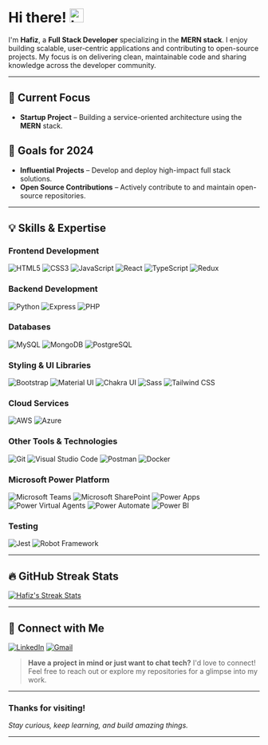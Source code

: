 # Hi there! <img src="https://user-images.githubusercontent.com/1303154/88677602-1635ba80-d120-11ea-84d8-d263ba5fc3c0.gif" width="28px" height="28px" alt="hi">

I'm **Hafiz**, a **Full Stack Developer** specializing in the **MERN stack**. I enjoy building scalable, user-centric applications and contributing to open-source projects. My focus is on delivering clean, maintainable code and sharing knowledge across the developer community.

---

## 🚀 Current Focus

- **Startup Project** – Building a service-oriented architecture using the **MERN** stack.

## 🎯 Goals for 2024

- **Influential Projects** – Develop and deploy high-impact full stack solutions.
- **Open Source Contributions** – Actively contribute to and maintain open-source repositories.

---

## 💡 Skills & Expertise

### Frontend Development

![HTML5](https://img.shields.io/badge/HTML5-E34F26?style=flat-square&logo=html5&logoColor=white)
![CSS3](https://img.shields.io/badge/CSS3-1572B6?style=flat-square&logo=css3&logoColor=white)
![JavaScript](https://img.shields.io/badge/JavaScript-F7DF1E?style=flat-square&logo=javascript&logoColor=black)
![React](https://img.shields.io/badge/React-61DAFB?style=flat-square&logo=react&logoColor=white)
![TypeScript](https://img.shields.io/badge/TypeScript-3178C6?style=flat-square&logo=typescript&logoColor=white)
![Redux](https://img.shields.io/badge/Redux-764ABC?style=flat-square&logo=Redux&logoColor=white)

### Backend Development

![Python](https://img.shields.io/badge/Python-3776AB?style=flat-square&logo=python&logoColor=white)
![Express](https://img.shields.io/badge/Express-000000?style=flat-square&logo=express&logoColor=white)
![PHP](https://img.shields.io/badge/PHP-777BB4?style=flat-square&logo=php&logoColor=white)

### Databases

![MySQL](https://img.shields.io/badge/MySQL-4479A1?style=flat-square&logo=mysql&logoColor=white)
![MongoDB](https://img.shields.io/badge/MongoDB-47A248?style=flat-square&logo=mongodb&logoColor=white)
![PostgreSQL](https://img.shields.io/badge/PostgreSQL-4169E1?style=flat-square&logo=postgresql&logoColor=white)

### Styling & UI Libraries

![Bootstrap](https://img.shields.io/badge/Bootstrap-7952B3?style=flat-square&logo=Bootstrap&logoColor=white)
![Material UI](https://img.shields.io/badge/Material_UI-007FFF?style=flat-square&logo=material-ui&logoColor=white)
![Chakra UI](https://img.shields.io/badge/Chakra_UI-319795?style=flat-square&logo=chakra-ui&logoColor=white)
![Sass](https://img.shields.io/badge/Sass-CC6699?style=flat-square&logo=sass&logoColor=white)
![Tailwind CSS](https://img.shields.io/badge/Tailwind_CSS-06B6D4?style=flat-square&logo=Tailwindcss&logoColor=white)

### Cloud Services

![AWS](https://img.shields.io/badge/AWS-232F3E?style=flat-square&logo=amazonwebservices&logoColor=white)
![Azure](https://img.shields.io/badge/Azure-0078D4?style=flat-square&logo=microsoftazure&logoColor=white)

### Other Tools & Technologies

![Git](https://img.shields.io/badge/Git-F05033?style=flat-square&logo=git&logoColor=white)
![Visual Studio Code](https://img.shields.io/badge/Visual_Studio_Code-0078d7?style=flat-square&logo=visual-studio-code&logoColor=white)
![Postman](https://img.shields.io/badge/Postman-FFDF18?style=flat-square&logo=postman&logoColor=black)
![Docker](https://img.shields.io/badge/Docker-2496ED?style=flat-square&logo=docker&logoColor=white)

### Microsoft Power Platform

![Microsoft Teams](https://img.shields.io/badge/Microsoft_Teams-6264A7?style=flat-square&logo=microsoftTeams&logoColor=white)
![Microsoft SharePoint](https://img.shields.io/badge/Microsoft_SharePoint-0078D4?style=flat-square&logo=microsoftSharePoint&logoColor=white)
![Power Apps](https://img.shields.io/badge/Power_Apps-742774?style=flat-square&logo=powerApps&logoColor=white)
![Power Virtual Agents](https://img.shields.io/badge/Power_Virtual_Agents-0B556A?style=flat-square&logo=powerVirtualAgents&logoColor=white)
![Power Automate](https://img.shields.io/badge/Power_Automate-0066FF?style=flat-square&logo=powerAutomate&logoColor=white)
![Power BI](https://img.shields.io/badge/Power_BI-F2C811?style=flat-square&logo=powerbi&logoColor=black)

### Testing

![Jest](https://img.shields.io/badge/Jest-C21325?style=flat-square&logo=jest&logoColor=white)
![Robot Framework](https://img.shields.io/badge/Robot_Framework-000000?style=flat-square&logo=robotframework&logoColor=white)

---

## 🔥 GitHub Streak Stats

<p align="left">
  <a href="https://github.com/hafizkh/github-readme-streak-stats">
    <img src="https://github-readme-streak-stats.herokuapp.com?user=hafizkh&theme=monokai-metallian&hide_border=true" alt="Hafiz's Streak Stats" />
  </a>
</p>

---

## 💬 Connect with Me

[![LinkedIn](https://img.shields.io/badge/-LinkedIn-0e76a8?style=flat&labelColor=0e76a8&logo=linkedin&logoColor=white)](https://www.linkedin.com/in/hafiz-javid/)
[![Gmail](https://img.shields.io/badge/-Gmail-c0392b?style=flat&labelColor=c0392b&logo=gmail&logoColor=white)](mailto:hafizjavid471@gmail.com)

> **Have a project in mind or just want to chat tech?** I'd love to connect! Feel free to reach out or explore my repositories for a glimpse into my work.

---

### Thanks for visiting!

_Stay curious, keep learning, and build amazing things._

---
